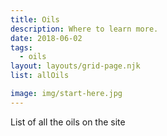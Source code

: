 ```yaml
---
title: Oils
description: Where to learn more.
date: 2018-06-02
tags:
  - oils
layout: layouts/grid-page.njk
list: allOils

image: img/start-here.jpg
---
```


<!-- ![img/river.jpg](../../img/river.jpg "Mountain image") -->

List of all the oils on the site
